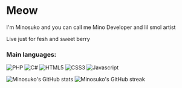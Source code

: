 # Meow
I'm Minosuko and you can call me Mino
Developer and lil smol artist

Live just for fesh and sweet berry

### Main languages:
<img alt="PHP" src="https://img.shields.io/badge/php-%23777BB4.svg?&style=for-the-badge&logo=php&logoColor=white"/> <img alt="C#" src="https://img.shields.io/badge/c%23%20-%23239120.svg?&style=for-the-badge&logo=c-sharp&logoColor=white"/> <img alt="HTML5" src="https://img.shields.io/badge/html5-%23E34F26.svg?&style=for-the-badge&logo=html5&logoColor=white"/> <img alt="CSS3" src="https://img.shields.io/badge/css3-%231572B6.svg?&style=for-the-badge&logo=css3&logoColor=white"/> <img alt="Javascript" src="https://img.shields.io/badge/javascript-%23F7DF1E6.svg?&style=for-the-badge&logo=Javascript&logoColor=white"/>

![Minosuko's GitHub stats](https://github-readme-stats.vercel.app/api?username=Minosuko&theme=tokyonight)
![Minosuko's GitHub streak](https://github-readme-streak-stats.herokuapp.com/?user=Minosuko)
